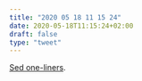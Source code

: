```yaml
---
title: "2020 05 18 11 15 24"
date: 2020-05-18T11:15:24+02:00
draft: false
type: "tweet"
---
```


[Sed one-liners](http://sed.sourceforge.net/sed1line.txt).
